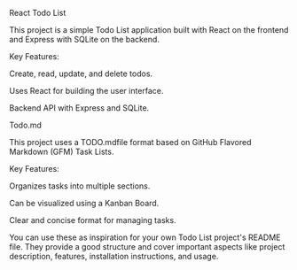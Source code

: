 React Todo List

This project is a simple Todo List application built with React on the frontend and Express with SQLite on the backend.

Key Features:

Create, read, update, and delete todos.

Uses React for building the user interface.

Backend API with Express and SQLite.

Todo.md

This project uses a TODO.mdfile format based on GitHub Flavored Markdown (GFM) Task Lists.

Key Features:

Organizes tasks into multiple sections.

Can be visualized using a Kanban Board.

Clear and concise format for managing tasks.

You can use these as inspiration for your own Todo List project's README file. They provide a good structure and cover important aspects like project description, features, installation instructions, and usage.
